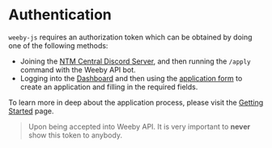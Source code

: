 # Authentication

`weeby-js` requires an authorization token which can be obtained by doing one of the following methods:

- Joining the [NTM Central Discord Server](https://weebyapi.xyz/discord), and then running the `/apply` command with the Weeby API bot.
- Logging into the [Dashboard](https://weebyapi.xyz/dashboard) and then using the [application form](https://weebyapi.xyz/dashboard/apply) to create an application and filling in the required fields.

To learn more in deep about the application process, please visit the [Getting Started](https://weebyapi.xyz/gettingstarted) page.

> Upon being accepted into Weeby API. It is very important to **never** show this token to anybody.